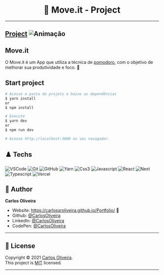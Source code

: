<h1 align="center"> 🏴󠁧󠁢󠁥󠁮󠁧󠁿 Move.it - Project </h1>

---
[Project]()
![Animação](https://user-images.githubusercontent.com/63623377/118064659-cef87d80-b371-11eb-859c-99977d8a2caa.gif)
---

## Move.it

O Move.it é um App que utiliza a técnica de [pomodoro](https://pt.wikipedia.org/wiki/T%C3%A9cnica_pomodoro), com o objetivo de melhorar sua produtividade e foco. 🚀

## Start project

```bash
# Acesse a pasta do projeto e baixe as dependências
$ yarn install
or
$ npm install
```

```bash
# Execute
$ yarn dev
or
$ npm run dev
```

```bash
# Acesse http://localhost:3000 no seu navagador.
```

## ♟️ Techs

![VSCode](https://img.shields.io/badge/-VSCode-0085D1?style=flat-square&logo=visual-studio-code&logoColor=white)
![Git](https://img.shields.io/badge/-Git-F05032?style=flat-square&logo=git&logoColor=white)
![GitHub](https://img.shields.io/badge/-GitHub-212121?style=flat-square&logo=GitHub&logoColor=white)
![Yarn](https://img.shields.io/badge/-Yarn-2C8EBB?style=flat-square&logo=Yarn&logoColor=white)
![Css3](https://img.shields.io/badge/-Css3-146EB0?style=flat-square&logo=Css3&logoColor=white)
![Javascript](https://img.shields.io/badge/-Javascript-EFD81D?style=flat-square&logo=Javascript&logoColor=black)
![React](https://img.shields.io/badge/-React.js-45b8d8?style=flat-square&logo=react&logoColor=white)
![Next](https://img.shields.io/badge/-Next-212121?style=flat-square&logo=Next.js&logoColor=white)
![Typescript](https://img.shields.io/badge/-Typescript-2F74C0?style=flat-square&logo=TypeScript&logoColor=white)
![Vercel](https://img.shields.io/badge/-Vercel-000000?style=flat-square&logo=vercel&logoColor=white)

## 👤 Author

**Carlos Oliveira**

- Website: https://carlossroliveira.github.io/Portfolio/ 🖤
- Github: [@CarlosOliveira](https://github.com/carlossroliveira)
- LinkedIn: [@CarlosOliveira](https://www.linkedin.com/in/carlos-oliveira-ab93941a1/)
- CodePen: [@CarlosOliveira](https://codepen.io/carlosjs)

---

## 📝 License

Copyright © 2021 [Carlos Oliveira](https://github.com/carlossroliveira).<br />
This project is [MIT](https://opensource.org/licenses/MIT) licensed.

---
